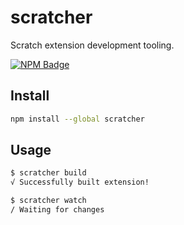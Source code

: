 # scratcher

Scratch extension development tooling.

[![NPM Badge](https://nodei.co/npm/scratcher.png)](https://npmjs.com/package/scratcher)

## Install

```sh
npm install --global scratcher
```

## Usage

```sh
$ scratcher build
√ Successfully built extension!

$ scratcher watch
/ Waiting for changes
```
